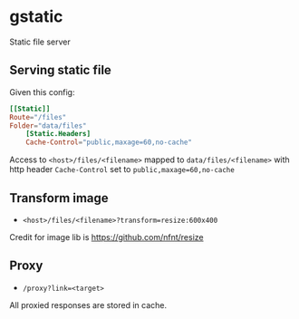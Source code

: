 # gstatic
Static file server 

## Serving static file
Given this config:

```toml
[[Static]]
Route="/files"
Folder="data/files"
    [Static.Headers]
    Cache-Control="public,maxage=60,no-cache"
```
Access to `<host>/files/<filename>` mapped to `data/files/<filename>`
with http header `Cache-Control` set to `public,maxage=60,no-cache`

## Transform image
- `<host>/files/<filename>?transform=resize:600x400`

Credit for image lib is https://github.com/nfnt/resize

## Proxy
- `/proxy?link=<target>`

All proxied responses are stored in cache.
